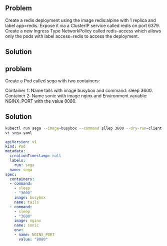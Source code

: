 ## Problem

Create a redis deployment using the image redis:alpine with 1 replica and label app=redis. Expose it via a ClusterIP service called redis on port 6379. Create a new Ingress Type NetworkPolicy called redis-access which allows only the pods with label access=redis to access the deployment.

## Solution






## problem

Create a Pod called sega with two containers:

Container 1: Name tails with image busybox and command: sleep 3600.
Container 2: Name sonic with image nginx and Environment variable: NGINX_PORT with the value 8080.



## Solution

```bash
kubectl run sega --image=busybox --command sllep 3600 --dry-run=client = sega.yaml
vi sega.yaml
```
```yaml
apiVersion: v1
kind: Pod
metadata:
  creationTimestamp: null
  labels:
    run: sega
  name: sega
spec:
  containers:
  - command:
    - sleep
    - "3600"
    image: busybox
    name: tails
  - command:
    - sleep
    - "3600"
    image: nginx
    name: sonic
    env:
    - name: NGINX_PORT
      value: "8080"
```